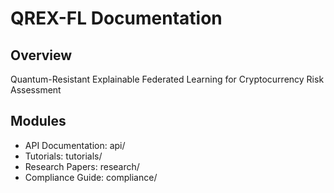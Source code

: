 # QREX-FL Documentation

## Overview
Quantum-Resistant Explainable Federated Learning for Cryptocurrency Risk Assessment

## Modules
- API Documentation: api/
- Tutorials: tutorials/
- Research Papers: research/
- Compliance Guide: compliance/
